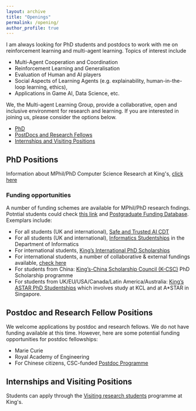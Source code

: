 ```yaml
---
layout: archive
title: "Openings"
permalink: /opening/
author_profile: true
---
```



I am always looking for PhD students and postdocs to work with me on reinforcement learning and multi-agent learning.
Topics of interest include 
* Multi-Agent Cooperation and Coordination
* Reinforcement Learning and Generalisation
* Evaluation of Human and AI players
* Social Aspects of Learning Agents (e.g. explainability, human-in-the-loop learning, ethics),
* Applications in Game AI, Data Science, etc. 

We, the Multi-agent Learning Group, provide a collaborative, open and inclusive environment for research and learning.
If you are interested in joining us, please consider the options below.
* [PhD](#phd-positions)
* [PostDocs and Research Fellows](#postdoc-and-research-fellow-positions)
* [Internships and Visiting Positions](#internships-and-visiting-positions)

## PhD Positions
Information about MPhil/PhD Computer Science Research at King's, [click here](https://www.kcl.ac.uk/informatics/postgraduate/research-degrees)

### Funding opportunities
A number of funding schemes are available for MPhil/PhD research fndings. Potntial students could check [this link](https://www.kcl.ac.uk/study-legacy/postgraduate/fees-and-funding/student-funding) and [Postgraduate Funding Database](https://www.kcl.ac.uk/study-legacy/doctoral-studies/funding).
Exemplars include: 
* For all students (UK and international), [Safe and Trusted AI CDT](https://safeandtrustedai.org/)
* For all students (UK and international), [Informatics Studentships](https://www.kcl.ac.uk/informatics/postgraduate/research-degrees#) in the Department of Informatics
* For international students, [King’s International PhD Scholarships](https://www.kcl.ac.uk/research/funding-opportunities/doctoral-research-opportunities/international-scholarships)
* For international students, a number of collaborative & external fundings available, [check here](https://www.kcl.ac.uk/study-legacy/postgraduate/fees-and-funding/student-funding/postgraduate-research-funding/international-student-research-funding)
* For students from China: [King’s-China Scholarship Council (K-CSC)](https://www.kcl.ac.uk/study-legacy/funding/kings-china-scholarship-council-phd-scholarship-programme-k-csc) PhD Scholarship programme 
* For students from UK/EU/USA/Canada/Latin America/Australia: [King’s ASTAR PhD Studentships](https://www.kcl.ac.uk/research/funding-opportunities/doctoral-research-opportunities/current-phd-opportunities/astar-phd-studentships) which involves study at KCL and at A*STAR in Singapore. 


## Postdoc and Research Fellow Positions
We welcome applications by postdoc and research fellows.
We do not have funding available at this time.
However, here are some potential funding opportunities for postdoc fellowships:
* Marie Curie
* Royal Academy of Engineering
* For Chinese citizens, CSC-funded [Postdoc Programme]( https://www.csc.edu.cn/chuguo)

## Internships and Visiting Positions
Students can apply through the [Visiting research students](https://www.kcl.ac.uk/study/postgraduate-research/visiting-research-students)
programme at King's.


<!--

multi-agent cooperation/coordination, policy generalization/evaluation, social aspects of learning agents (e.g. explainability, ethics, fairness),and industrial applications. 

-->
